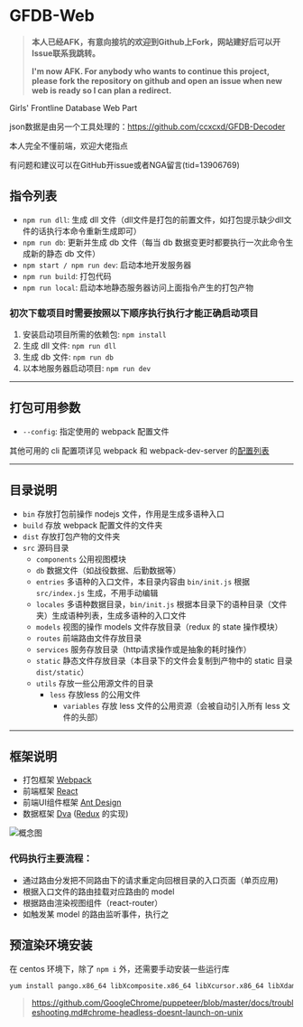 # GFDB-Web

> **本人已经AFK，有意向接坑的欢迎到Github上Fork，网站建好后可以开Issue联系我跳转。**
>
> **I'm now AFK. For anybody who wants to continue this project, please fork the repository on github and open an issue when new web is ready so I can plan a redirect.**

Girls' Frontline Database Web Part

json数据是由另一个工具处理的：https://github.com/ccxcxd/GFDB-Decoder

本人完全不懂前端，欢迎大佬指点

有问题和建议可以在GitHub开issue或者NGA留言(tid=13906769)

## 指令列表

- `npm run dll`: 生成 dll 文件（dll文件是打包的前置文件，如打包提示缺少dll文件的话执行本命令重新生成即可）
- `npm run db`: 更新并生成 db 文件（每当 db 数据变更时都要执行一次此命令生成新的静态 db 文件）
- `npm start / npm run dev`: 启动本地开发服务器
- `npm run build`: 打包代码
- `npm run local`: 启动本地静态服务器访问上面指令产生的打包产物

### 初次下载项目时需要按照以下顺序执行执行才能正确启动项目

1. 安装启动项目所需的依赖包: `npm install`
2. 生成 dll 文件: `npm run dll`
3. 生成 db 文件: `npm run db`
4. 以本地服务器启动项目: `npm run dev`

---

## 打包可用参数

- `--config`: 指定使用的 webpack 配置文件

其他可用的 cli 配置项详见 webpack 和 webpack-dev-server 的[配置列表](https://webpack.js.org/api/cli/)

---

## 目录说明

- `bin` 存放打包前操作 nodejs 文件，作用是生成多语种入口
- `build` 存放 webpack 配置文件的文件夹
- `dist` 存放打包产物的文件夹
- `src` 源码目录
  - `components` 公用视图模块
  - `db` 数据文件（如战役数据、后勤数据等）
  - `entries` 多语种的入口文件，本目录内容由 `bin/init.js` 根据 `src/index.js` 生成，不用手动编辑
  - `locales` 多语种数据目录，`bin/init.js` 根据本目录下的语种目录（文件夹）生成语种列表，生成多语种的入口文件
  - `models` 视图的操作 models 文件存放目录（redux 的 state 操作模块）
  - `routes` 前端路由文件存放目录
  - `services` 服务存放目录（http请求操作或是抽象的耗时操作）
  - `static` 静态文件存放目录（本目录下的文件会复制到产物中的 static 目录 `dist/static`）
  - `utils` 存放一些公用源文件的目录
    - `less` 存放less 的公用文件
      - `variables` 存放 less 文件的公用资源（会被自动引入所有 less 文件的头部）

---

## 框架说明

- 打包框架 [Webpack](https://webpack.js.org/)
- 前端框架 [React](https://reactjs.org/)
- 前端UI组件框架 [Ant Design](https://ant.design/index-cn)
- 数据框架 [Dva](https://dvajs.com/) ([Redux](https://redux.js.org/) 的实现)

![概念图](https://zos.alipayobjects.com/rmsportal/PPrerEAKbIoDZYr.png)

### 代码执行主要流程：

- 通过路由分发把不同路由下的请求重定向回根目录的入口页面（单页应用)
- 根据入口文件的路由挂载对应路由的 model
- 根据路由渲染视图组件（react-router）
- 如触发某 model 的路由监听事件，执行之

## 预渲染环境安装

在 centos 环境下，除了 `npm i` 外，还需要手动安装一些运行库

```bash
yum install pango.x86_64 libXcomposite.x86_64 libXcursor.x86_64 libXdamage.x86_64 libXext.x86_64 libXi.x86_64 libXtst.x86_64 cups-libs.x86_64 libXScrnSaver.x86_64 libXrandr.x86_64 GConf2.x86_64 alsa-lib.x86_64 atk.x86_64 gtk3.x86_64 ipa-gothic-fonts xorg-x11-fonts-100dpi xorg-x11-fonts-75dpi xorg-x11-utils xorg-x11-fonts-cyrillic xorg-x11-fonts-Type1 xorg-x11-fonts-misc
```

> https://github.com/GoogleChrome/puppeteer/blob/master/docs/troubleshooting.md#chrome-headless-doesnt-launch-on-unix
